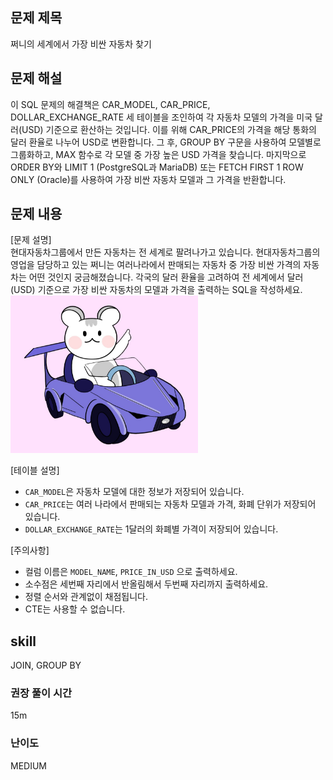 ## 문제 제목
쩌니의 세계에서 가장 비싼 자동차 찾기

## 문제 해설
이 SQL 문제의 해결책은 CAR_MODEL, CAR_PRICE, DOLLAR_EXCHANGE_RATE 세 테이블을 조인하여 각 자동차 모델의 가격을 미국 달러(USD) 기준으로 환산하는 것입니다. 
이를 위해 CAR_PRICE의 가격을 해당 통화의 달러 환율로 나누어 USD로 변환합니다. 그 후, GROUP BY 구문을 사용하여 모델별로 그룹화하고, MAX 함수로 각 모델 중 가장 높은 USD 가격을 찾습니다. 
마지막으로 ORDER BY와 LIMIT 1 (PostgreSQL과 MariaDB) 또는 FETCH FIRST 1 ROW ONLY (Oracle)를 사용하여 가장 비싼 자동차 모델과 그 가격을 반환합니다.

## 문제 내용
[문제 설명]  
현대자동차그룹에서 만든 자동차는 전 세계로 팔려나가고 있습니다. 현대자동차그룹의 영업을 담당하고 있는 쩌니는 여러나라에서 판매되는 자동차 중 가장 비싼 가격의 자동차는 어떤 것인지 궁금해졌습니다. 각국의 달러 환율을 고려하여 전 세계에서 달러(USD) 기준으로 가장 비싼 자동차의 모델과 가격을 출력하는 SQL을 작성하세요.  
<img src="./images/softeer.jpg" width="300">

[테이블 설명]  
- `CAR_MODEL`은 자동차 모델에 대한 정보가 저장되어 있습니다.
- `CAR_PRICE`는 여러 나라에서 판매되는 자동차 모델과 가격, 화폐 단위가 저장되어 있습니다.
- `DOLLAR_EXCHANGE_RATE`는 1달러의 화폐별 가격이 저장되어 있습니다.

[주의사항]
- 컬럼 이름은 `MODEL_NAME`, `PRICE_IN_USD` 으로 출력하세요.
- 소수점은 세번째 자리에서 반올림해서 두번째 자리까지 출력하세요.
- 정렬 순서와 관계없이 채점됩니다.
- CTE는 사용할 수 없습니다.

## skill
JOIN, GROUP BY

### 권장 풀이 시간
15m

### 난이도
MEDIUM
